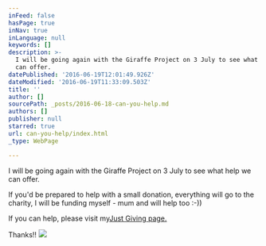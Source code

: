 ```yaml
---
inFeed: false
hasPage: true
inNav: true
inLanguage: null
keywords: []
description: >-
  I will be going again with the Giraffe Project on 3 July to see what help we
  can offer.
datePublished: '2016-06-19T12:01:49.926Z'
dateModified: '2016-06-19T11:33:09.503Z'
title: ''
author: []
sourcePath: _posts/2016-06-18-can-you-help.md
authors: []
publisher: null
starred: true
url: can-you-help/index.html
_type: WebPage

---
```

I will be going again with the Giraffe Project on 3 July to see what help we can offer.

If you'd be prepared to help with a small donation, everything will go to the charity, I will be funding myself - mum and will help too :-))

If you can help, please visit my[Just Giving page. ][0]

Thanks!!
![](https://the-grid-user-content.s3-us-west-2.amazonaws.com/78ad6b41-5f0d-44b5-9578-3cd16adf10d9.jpg)

[0]: https://www.justgiving.com/Sarah-Dalton6?utm_source=Sharethis&utm_medium=fundraisingpage&utm_content=Sarah-Dalton6&utm_campaign=pfp-email.